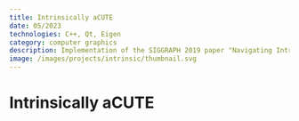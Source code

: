 ```yaml
---
title: Intrinsically aCUTE
date: 05/2023
technologies: C++, Qt, Eigen
category: computer graphics
description: Implementation of the SIGGRAPH 2019 paper "Navigating Intrinsic Triangulations"
image: /images/projects/intrinsic/thumbnail.svg
---
```


# Intrinsically aCUTE